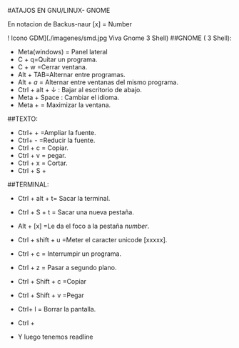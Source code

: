 #ATAJOS EN GNU/LINUX- GNOME 

En notacion de Backus-naur [x] = Number

! Icono GDM](./imagenes/smd.jpg Viva Gnome 3 Shell)
##GNOME ( 3 Shell):

* Meta(windows) = Panel lateral
* C + q=Quitar un programa.
* C + w =Cerrar ventana.
* Alt + TAB=Alternar entre programas.
* Alt + _a_ = Alternar entre ventanas del mismo programa.
* Ctrl + alt + ↓ : Bajar al escritorio de abajo.
* Meta + Space : Cambiar el idioma.
* Meta +     = Maximizar la ventana.

##TEXTO:

* Ctrl+ + =Ampliar la fuente.
* Ctrl+ - =Reducir la fuente.
* Ctrl + c = Copiar.
* Ctrl + v = pegar.
* Ctrl + x = Cortar.
* Ctrl + S +

##TERMINAL:

- Ctrl + alt + t= Sacar la terminal.
- Ctrl + S + t = Sacar una nueva pestaña.
- Alt + [x] =Le da el foco a la pestaña _number_.
- Ctrl + shift + u =Meter el caracter unicode [xxxxx].
- Ctrl + c = Interrumpir un programa.
- Ctrl + z = Pasar a segundo plano.
- Ctrl + Shift + c =Copiar
- Ctrl + Shift + v =Pegar
- Ctrl+ l = Borrar  la pantalla.
- Ctrl + 

- Y luego tenemos readline 